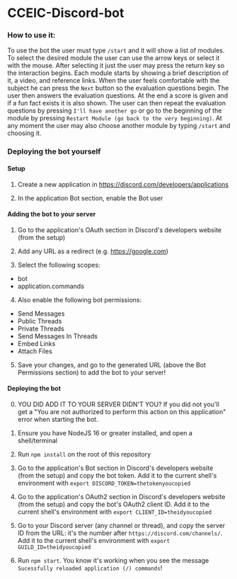 # CCEIC-Discord-bot

### How to use it:
To use the bot the user must type `/start` and it will show a list of modules. To select the desired module the user can use the arrow keys or select it with the mouse. After selecting it just the user may press the return key so the interaction begins. Each module starts by showing a brief description of it, a video, and reference links.
When the user feels comfortable with the subject he can press the `Next` button so the evaluation questions begin.
The user then answers the evaluation questions.
At the end a score is given and if a fun fact exists it is also shown.
The user can then repeat the evaluation questions by pressing `I'll have another go` or go to the beginning of the module by pressing `Restart Module (go back to the very beginning)`.
At any moment the user may also choose another module by typing `/start` and choosing it.

### Deploying the bot yourself

#### Setup
1. Create a new application in https://discord.com/developers/applications

2. In the application Bot section, enable the Bot user

#### Adding the bot to your server
1. Go to the application's OAuth section in Discord's developers website (from the setup)

2. Add any URL as a redirect (e.g. https://google.com)

3. Select the following scopes:
- bot
- application.commands

4. Also enable the following bot permissions:
- Send Messages
- Public Threads
- Private Threads
- Send Messages In Threads
- Embed Links
- Attach Files

5. Save your changes, and go to the generated URL (above the Bot Permissions section) to add the bot to your server!

#### Deploying the bot
0. YOU DID ADD IT TO YOUR SERVER DIDN'T YOU? If you did not you'll get a "You are not authorized to perform this action on this application" error when starting the bot.

1. Ensure you have NodeJS 16 or greater installed, and open a shell/terminal

2. Run `npm install` on the root of this repository

3. Go to the application's Bot section in Discord's developers website (from the setup) and copy the bot token.
   Add it to the current shell's environment with `export DISCORD_TOKEN=thetokenyoucopied`

4. Go to the application's OAuth2 section in Discord's developers website (from the setup) and copy the bot's OAuth2 client ID.
  Add it to the current shell's environment with `export CLIENT_ID=theidyoucopied`

5. Go to your Discord server (any channel or thread), and copy the server ID from the URL: it's the number after `https://discord.com/channels/`.
  Add it to the current shell's environment with `export GUILD_ID=theidyoucopied`

6. Run `npm start`. You know it's working when you see the message `Sucessfully reloaded application (/) commands`!
